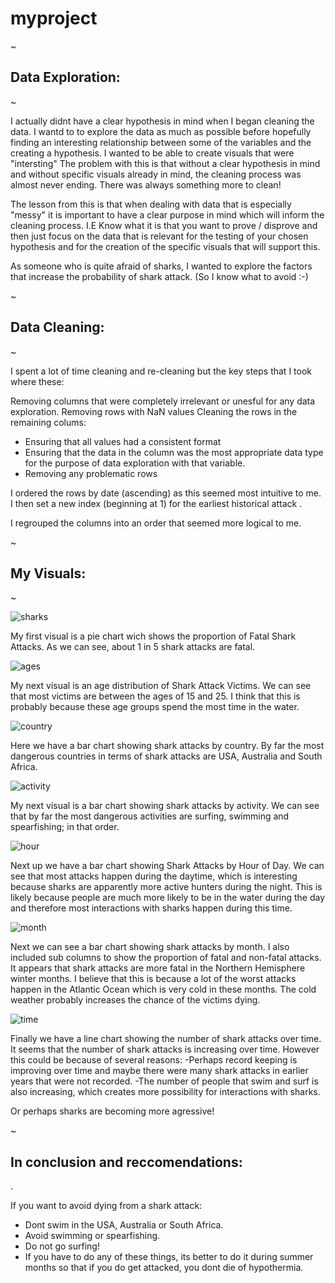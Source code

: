# myproject
~

## Data Exploration: 

~
 
 I actually didnt have a clear hypothesis in mind when I began cleaning the data. I wantd to to explore the data as much as possible before hopefully finding an interesting relationship between some of the variables and the creating a hypothesis. I wanted to be able to create visuals that were "intersting" The problem with this is that without a clear hypothesis in mind and without specific visuals already in mind, the cleaning process was almost never ending. There was always something more to clean!
 
 The lesson from this is that when dealing with data that is especially "messy" it is important to have a clear purpose in mind which will inform the cleaning process. I.E Know what it is that you want to prove / disprove and then just focus on the data that is relevant for the testing of your chosen hypothesis and for the creation of the specific visuals that will support this.
 
 As someone who is quite afraid of sharks, I wanted to explore the factors that increase the probability of shark attack. (So I know what to avoid :-)

~

## Data Cleaning:

~

I spent a lot of time cleaning and re-cleaning but the key steps that I took where these:

Removing columns that were completely irrelevant or unesful for any data exploration.
Removing rows with NaN values 
Cleaning the rows in the remaining colums:
- Ensuring that all values had a consistent format
- Ensuring that the data in the column was the most appropriate data type for the purpose of data exploration with that variable. 
- Removing any problematic rows

I ordered the rows by date (ascending) as this seemed most intuitive to me. 
I then set a new index (beginning at 1) for the earliest historical attack .

I regrouped the columns into an order that seemed more logical to me. 


~

## My Visuals:

~

![sharks](./images/pie.png)

My first visual is a pie chart wich shows the proportion of Fatal Shark Attacks. As we can see, about 1 in 5 shark attacks are fatal. 



![ages](images/Age_Distribution_of_Shark_Attack_Victims.png)

My next visual is an age distribution of Shark Attack Victims. We can see that most victims are between the ages of 15 and 25. I think that this is probably because these age groups spend the most time in the water. 

![country](images/Shark_Attacks_by_Country.png)

Here we have a bar chart showing shark attacks by country. By far the most dangerous countries in terms of shark attacks are USA, Australia and South Africa. 


![activity](images/Shark_Attacks_by_Activity.png)

My next visual is a bar chart showing shark attacks by activity. We can see that by far the most dangerous activities are surfing, swimming and spearfishing; in that order. 



![hour](images/Number_of_Shark_Attacks_by_Hour_of_Day.png)

Next up we have a bar chart showing Shark Attacks by Hour of Day. We can see that most attacks happen during the daytime, which is interesting because sharks are apparently more active hunters during the night. This is likely because people are much more likely to be in the water during the day and therefore most interactions with sharks happen during this time. 

![month](images/Shark_Attacks_by_Month.png)

Next we can see a bar chart showing shark attacks by month. I also included sub columns to show the proportion of fatal and non-fatal attacks. It appears that shark attacks are more fatal in the Northern Hemisphere winter months. I believe that this is because a lot of the worst attacks happen in the Atlantic Ocean which is very cold in these months. The cold weather probably increases the chance of the victims dying. 


![time](images/Number_of_Shark_Attacks_Over_Time.png)

Finally we have a line chart showing the number of shark attacks over time. It seems that the number of shark attacks is increasing over time. However this could be because of several reasons:
-Perhaps record keeping is improving over time and maybe there were many shark attacks in earlier years that were not recorded.
-The number of people that swim and surf is also increasing, which creates more possibility for interactions with sharks. 

Or perhaps sharks are becoming more agressive!


~


## In conclusion and reccomendations:

.

If you want to avoid dying from a shark attack:

- Dont swim in the USA, Australia or South Africa. 
- Avoid swimming or spearfishing.
- Do not go surfing!
- If you have to do any of these things, its better to do it during summer months so that if you do get attacked, you dont die of hypothermia. 
